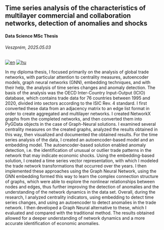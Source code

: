 ## Time series analysis of the characteristics of multilayer commercial and collaboration networks, detection of anomalies and shocks
#### Data Science MSc Thesis
###### Veszprém, 2025.05.03

[![en](https://img.shields.io/badge/version-English-blue.svg)](https://github.com/papdawin/MSc-Thesis/blob/master/README.md)
[![hu](https://img.shields.io/badge/version-Hungarian-brown.svg)](https://github.com/papdawin/MSc-Thesis/blob/master/README.hu.md)

In my diploma thesis, I focused primarily on the analysis of global trade networks, with
particular attention to centrality measures, autoencoder models, graph neural networks
(GNN), embedding techniques, and with their help, the analysis of time series changes
and anomaly detection.
The basis of the analysis was the OECD Inter-Country Input-Output (ICIO) database,
which contains trade data for 76 countries between 1995 and 2020, divided into sectors
according to the ISIC Rev. 4 standard. I first converted these data from an adjacency
matrix to an edge list format in order to create aggregated and multilayer networks. I
created NetworkX graphs from the completed networks, and then converted them into
PyGData objects in the case of Graph-Neural solutions.
I examined several centrality measures on the created graphs, analyzed the results
obtained in this way, then visualized and documented the obtained results.
For the time series analysis of the data, I created an autoencoder-based model and an
embedding model. The autoencoder-based solution enabled anomaly detection, i.e. the
identification of unusual or outlier trade patterns in the network that may indicate
economic shocks.
Using the embedding-based solution, I created a time series vector representation, with
which I modeled the trade network transformations that occurred over the years. I then
implemented these approaches using the Graph Neural Network, using the GNN
embedding formed this way to learn the complex connection structure of graphs, which
were able to explore the nonlinear relationships between nodes and edges, thus further
improving the detection of anomalies and the understanding of the network dynamics in
the data set.
Overall, during the research, I analyzed centrality indicators, using embedding to detect
time series changes, and using an autoencoder to detect anomalies in the trade network. I
then developed a Graph Neural alternative to these, which I evaluated and compared with
the traditional method. The results obtained allowed for a deeper understanding of
network dynamics and a more accurate identification of economic anomalies.

